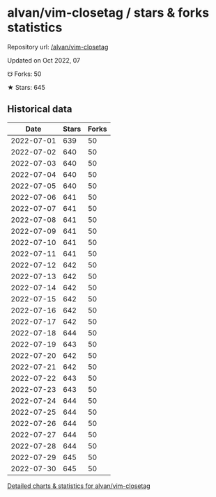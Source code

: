 # alvan/vim-closetag / stars & forks statistics

Repository url: [/alvan/vim-closetag](https://github.com/alvan/vim-closetag)

Updated on Oct 2022, 07

☋ Forks: 50

★ Stars: 645

## Historical data
| Date | Stars | Forks |
|------|-------|-------|
| 2022-07-01 | 639 | 50 | 
| 2022-07-02 | 640 | 50 | 
| 2022-07-03 | 640 | 50 | 
| 2022-07-04 | 640 | 50 | 
| 2022-07-05 | 640 | 50 | 
| 2022-07-06 | 641 | 50 | 
| 2022-07-07 | 641 | 50 | 
| 2022-07-08 | 641 | 50 | 
| 2022-07-09 | 641 | 50 | 
| 2022-07-10 | 641 | 50 | 
| 2022-07-11 | 641 | 50 | 
| 2022-07-12 | 642 | 50 | 
| 2022-07-13 | 642 | 50 | 
| 2022-07-14 | 642 | 50 | 
| 2022-07-15 | 642 | 50 | 
| 2022-07-16 | 642 | 50 | 
| 2022-07-17 | 642 | 50 | 
| 2022-07-18 | 644 | 50 | 
| 2022-07-19 | 643 | 50 | 
| 2022-07-20 | 642 | 50 | 
| 2022-07-21 | 642 | 50 | 
| 2022-07-22 | 643 | 50 | 
| 2022-07-23 | 643 | 50 | 
| 2022-07-24 | 644 | 50 | 
| 2022-07-25 | 644 | 50 | 
| 2022-07-26 | 644 | 50 | 
| 2022-07-27 | 644 | 50 | 
| 2022-07-28 | 644 | 50 | 
| 2022-07-29 | 645 | 50 | 
| 2022-07-30 | 645 | 50 | 


[Detailed charts & statistics for alvan/vim-closetag](https://reviewgithub.com/rep/alvan/vim-closetag)
